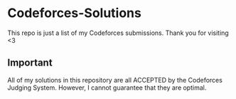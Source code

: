 # Codeforces-Solutions
This repo is just a list of my Codeforces submissions. Thank you for visiting <3
## Important
All of my solutions in this repository are all ACCEPTED by the Codeforces Judging System. However, I cannot guarantee that they are optimal. 
